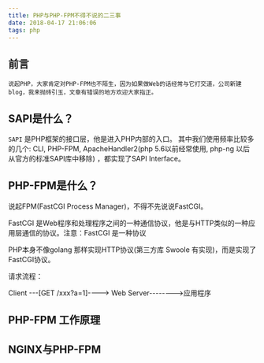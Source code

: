 ```yaml
---
title: PHP与PHP-FPM不得不说的二三事
date: 2018-04-17 21:06:06
tags: php
---
```


## 前言
    说起PHP，大家肯定对PHP-FPM也不陌生，因为如果做Web的话经常与它打交道，公司新建blog，我来抛砖引玉，文章有错误的地方欢迎大家指正。

## SAPI是什么？
  `SAPI` 是PHP框架的接口层，他是进入PHP内部的入口。
   其中我们使用频率比较多的几个: CLI, PHP-FPM,  ApacheHandler2(php 5.6以前经常使用,  php-ng 以后从官方的标准SAPI库中移除) ，都实现了SAPI Interface。
## PHP-FPM是什么？
  说起FPM(FastCGI Process Manager)，不得不先说说FastCGI。
 
  FastCGI 是Web程序和处理程序之间的一种通信协议，他是与HTTP类似的一种应用层通信的协议。注意：FastCGI 是一种协议
 
  PHP本身不像golang 那样实现HTTP协议(第三方库 Swoole 有实现)，而是实现了 FastCGI协议。
  
  请求流程：
  
  Client ---[GET /xxx?a=1]----> Web Server-------->应用程序
 
## PHP-FPM 工作原理

## NGINX与PHP-FPM